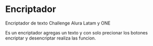 # Encriptador
Encriptador de texto Challenge Alura Latam y ONE

Es un encriptador agregas un texto y con solo precionar los botones encriptar y desencriptar realiza las funcion.
